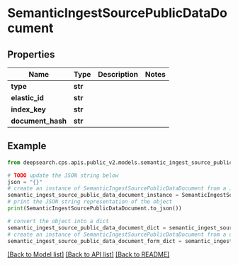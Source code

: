 # SemanticIngestSourcePublicDataDocument


## Properties

Name | Type | Description | Notes
------------ | ------------- | ------------- | -------------
**type** | **str** |  | 
**elastic_id** | **str** |  | 
**index_key** | **str** |  | 
**document_hash** | **str** |  | 

## Example

```python
from deepsearch.cps.apis.public_v2.models.semantic_ingest_source_public_data_document import SemanticIngestSourcePublicDataDocument

# TODO update the JSON string below
json = "{}"
# create an instance of SemanticIngestSourcePublicDataDocument from a JSON string
semantic_ingest_source_public_data_document_instance = SemanticIngestSourcePublicDataDocument.from_json(json)
# print the JSON string representation of the object
print(SemanticIngestSourcePublicDataDocument.to_json())

# convert the object into a dict
semantic_ingest_source_public_data_document_dict = semantic_ingest_source_public_data_document_instance.to_dict()
# create an instance of SemanticIngestSourcePublicDataDocument from a dict
semantic_ingest_source_public_data_document_form_dict = semantic_ingest_source_public_data_document.from_dict(semantic_ingest_source_public_data_document_dict)
```
[[Back to Model list]](../README.md#documentation-for-models) [[Back to API list]](../README.md#documentation-for-api-endpoints) [[Back to README]](../README.md)


